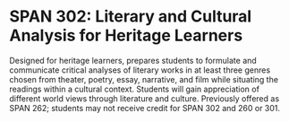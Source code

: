 # SPAN 302: Literary and Cultural Analysis for Heritage Learners

Designed for heritage learners, prepares students to formulate and communicate critical analyses of literary works in at least three genres chosen from theater, poetry, essay, narrative, and film while situating the readings within a cultural context. Students will gain appreciation of different world views through literature and culture. Previously offered as SPAN 262; students may not receive credit for SPAN 302 and 260 or 301.